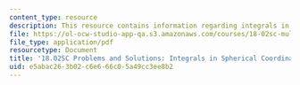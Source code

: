 ```yaml
---
content_type: resource
description: This resource contains information regarding integrals in spherical coordinates.
file: https://ol-ocw-studio-app-qa.s3.amazonaws.com/courses/18-02sc-multivariable-calculus-fall-2010/e5abac263b02c6e666c05a49cc3ee8b2_MIT18_02SC_we_77_comb.pdf
file_type: application/pdf
resourcetype: Document
title: '18.02SC Problems and Solutions: Integrals in Spherical Coordinates'
uid: e5abac26-3b02-c6e6-66c0-5a49cc3ee8b2
---
```


